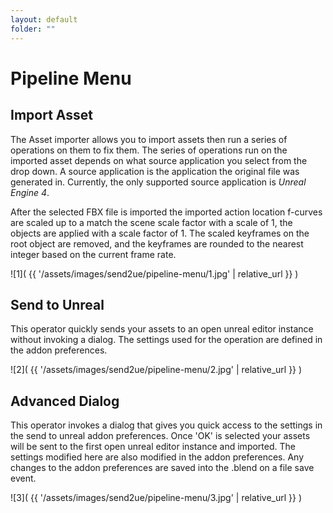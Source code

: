 ```yaml
---
layout: default
folder: ""
---
```

# Pipeline Menu

## Import Asset

The Asset importer allows you to import assets then run a series of operations on them to fix them.  The series of operations run on the imported asset depends on what source application you select from the drop down. A source application is the application the original file was generated in. Currently, the only supported source application is *Unreal Engine 4*.

After the selected FBX file is imported the imported action location f-curves are scaled up to a match the scene scale factor with a scale of 1, the objects are applied with a scale factor of 1. The scaled keyframes on the root object are removed, and the keyframes are rounded to the nearest integer based on the current frame rate.

![1]( {{ '/assets/images/send2ue/pipeline-menu/1.jpg' | relative_url }} )

## Send to Unreal
This operator quickly sends your assets to an open unreal editor instance without invoking a dialog. The settings used for the operation are defined in the addon preferences.

![2]( {{ '/assets/images/send2ue/pipeline-menu/2.jpg' | relative_url }} )

## Advanced Dialog
This operator invokes a dialog that gives you quick access to the settings in the send to unreal addon preferences. Once 'OK' is selected your assets will be sent to the first open unreal editor instance and imported. The settings modified here are also modified in the addon preferences. Any changes to the addon preferences are saved into the .blend on a file save event.

![3]( {{ '/assets/images/send2ue/pipeline-menu/3.jpg' | relative_url }} )
